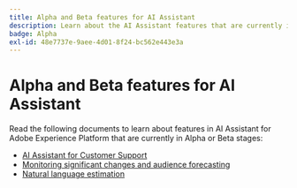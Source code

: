 ```yaml
---
title: Alpha and Beta features for AI Assistant
description: Learn about the AI Assistant features that are currently in Alpha or Beta stages.
badge: Alpha
exl-id: 48e7737e-9aee-4d01-8f24-bc562e443e3a
---
```

# Alpha and Beta features for AI Assistant

Read the following documents to learn about features in AI Assistant for Adobe Experience Platform that are currently in Alpha or Beta stages:

* [AI Assistant for Customer Support](./customer-support.md)
* [Monitoring significant changes and audience forecasting](./audience-forecasting.md)
* [Natural language estimation](./natural-language.md)
